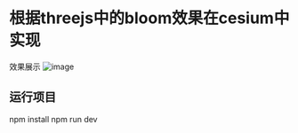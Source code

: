 # 根据threejs中的bloom效果在cesium中实现
效果展示
![image](https://github.com/Baiyunfei0106/cesiumBloom/assets/48794642/a121dd21-d433-419e-b78f-70e7f4ea67e4)

## 运行项目
npm install
npm run dev
